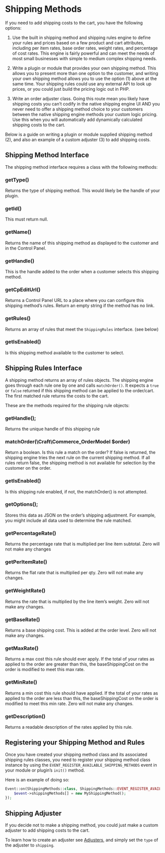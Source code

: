 # Shipping Methods

If you need to add shipping costs to the cart, you have the following options:

1) Use the built in shipping method and shipping rules engine to define your rules and prices based on a few product and cart attributes, including per item rates, base order rates, weight rates, and percentage of cost rates.
This engine is fairly powerful and can meet the needs of most small businesses with simple to medium complex shipping needs.

2) Write a plugin or module that provides your own shipping method. This allows you to present more than one option to the customer, and writing your own shipping method allows you to use the option (1) above at the same time. Your shipping rules could use any external API to look up prices, or you could just build the pricing logic out in PHP.

3) Write an order adjuster class. Going this route mean you likely have shipping costs you can’t codify in the native shipping engine UI AND you never need to offer a shipping method choice to your customers between the native shipping engine methods your custom logic pricing. Use this when you will automatically add dynamically calculated shipping costs to the cart.

Below is a guide on writing a plugin or module supplied shipping method (2), and also an example of a custom adjuster (3) to add shipping costs.

## Shipping Method Interface

The shipping method interface requires a class with the following methods:

### getType()
Returns the type of shipping method. This would likely be the handle of your plugin.

### getId()

This must return null.

### getName()

Returns the name of this shipping method as displayed to the customer and in the Control Panel.

### getHandle()

This is the handle added to the order when a customer selects this shipping method.

### getCpEditUrl()

Returns a Control Panel URL to a place where you can configure this shipping method’s rules.
Return an empty string if the method has no link.

### getRules()

Returns an array of rules that meet the `ShippingRules` interface. (see below)

### getIsEnabled()

Is this shipping method available to the customer to select.

## Shipping Rules Interface

A shipping method returns an array of rules objects. The shipping engine goes through each rule one by one and calls `matchOrder()`. It expects a `true` or `false` returned if this shipping method can be applied to the order/cart. The first matched rule returns the costs to the cart.

These are the methods required for the shipping rule objects:

### getHandle();

Returns the unique handle of this shipping rule

### matchOrder(\Craft\Commerce_OrderModel $order)

Return a boolean.
Is this rule a match on the order? If false is returned, the shipping engine tries the next rule on the current shipping method. If all rules return false, the shipping method is not available for selection by the customer on the order.

### getIsEnabled()

Is this shipping rule enabled, if not, the matchOrder() is not attempted.

### getOptions();

Stores this data as JSON on the order’s shipping adjustment. For example, you might include all data used to determine the rule matched.

### getPercentageRate()

Returns the percentage rate that is multiplied per line item subtotal.
Zero will not make any changes

### getPerItemRate()

Returns the flat rate that is multiplied per qty.
Zero will not make any changes.

### getWeightRate()

Returns the rate that is multiplied by the line item’s weight.
Zero will not make any changes.

### getBaseRate()

Returns a base shipping cost. This is added at the order level.
Zero will not make any changes.

### getMaxRate()

Returns a max cost this rule should ever apply.
If the total of your rates as applied to the order are greater than this, the baseShippingCost on the order is modified to meet this max rate.

### getMinRate()

Returns a min cost this rule should have applied.
If the total of your rates as applied to the order are less than this, the baseShippingCost on the order is modified to meet this min rate.
Zero will not make any changes.

### getDescription()

Returns a readable description of the rates applied by this rule.

## Registering your Shipping Method and Rules

Once you have created your shipping method class and its associated shipping rules classes, you need to register your shipping method class instance by using the `EVENT_REGISTER_AVAILABLE_SHIPPING_METHODS` event in your module or plugin’s `init()` method.

Here is an example of doing so:

```php
Event::on(ShippingMethods::class, ShippingMethods::EVENT_REGISTER_AVAILABLE_SHIPPING_METHODS, function(RegisterAvailableShippingMethodsEvent $event) {
    $event->shippingMethods[] = new MyShippingMethod();
});
```

## Shipping Adjuster

If you decide not to make a shipping method, you could just make a custom adjuster to add shipping costs to the cart.

To learn how to create an adjuster see [Adjusters](adjusters.md), and simply set the `type` of the adjuster to `shipping`.
